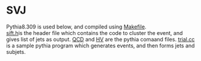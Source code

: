 # SVJ
Pythia8.309 is used below, and compiled using [Makefile](Makefile).<br />
[sift.h](sift.h)is the header file which contains the code to cluster the event, and gives list of jets as output.
[QCD](QCD.dat) and [HV](HV.dat) are the pythia comaand files.
[trial.cc](trial.cc) is a sample pythia program which generates events, and then forms jets and subjets.

